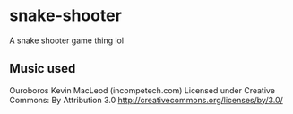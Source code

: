 # snake-shooter
A snake shooter game thing lol

## Music used
Ouroboros Kevin MacLeod (incompetech.com) 
Licensed under Creative Commons: By Attribution 3.0
http://creativecommons.org/licenses/by/3.0/

